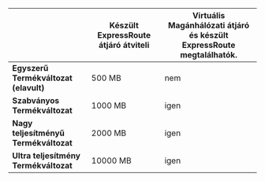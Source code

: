 |                                     | **Készült ExpressRoute átjáró átviteli** | **Virtuális Magánhálózati átjáró és készült ExpressRoute megtalálhatók.**|
|-------------------------------------|-------------------------------------|-----------------------------------------|
| **Egyszerű Termékváltozat (elavult)**          |  500 MB                           | nem   |
| **Szabványos Termékváltozat**                    | 1000 MB                           | igen  |
| **Nagy teljesítményű Termékváltozat**            | 2000 MB                           | igen  |
| **Ultra teljesítmény Termékváltozat**           | 10000 MB                          | igen  |